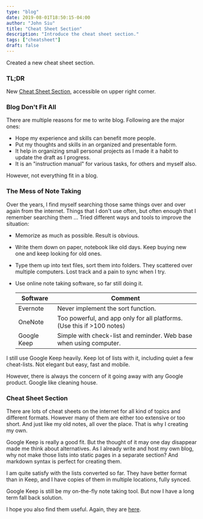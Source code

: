 ```yaml
---
type: "blog"
date: 2019-08-01T18:50:15-04:00
author: "John Siu"
title: "Cheat Sheet Section"
description: "Introduce the cheat sheet section."
tags: ["cheatsheet"]
draft: false
---
```

Created a new cheat sheet section.
<!--more-->

### TL;DR

New [Cheat Sheet Section](/cheatsheet/), accessible on upper right corner.

### Blog Don't Fit All

There are multiple reasons for me to write blog. Following are the major ones:

- Hope my experience and skills can benefit more people.
- Put my thoughts and skills in an organized and presentable form.
- It help in organizing small personal projects as I made it a habit to update the draft as I progress.
- It is an "instruction manual" for various tasks, for others and myself also.

However, not everything fit in a blog.

### The Mess of Note Taking

Over the years, I find myself searching those same things over and over again from the internet. Things that I don't use often, but often enough that I remember searching them ... Tried different ways and tools to improve the situation:

- Memorize as much as possible. Result is obvious.
- Write them down on paper, notebook like old days. Keep buying new one and keep looking for old ones.
- Type them up into text files, sort them into folders. They scattered over multiple computers. Lost track and a pain to sync when I try.
- Use online note taking software, so far still doing it.

    |Software|Comment|
    |---|---|
    Evernote|Never implement the sort function.
    OneNote|Too powerful, and app only for all platforms. (Use this if >100 notes)
    Google Keep|Simple with check-list and reminder. Web base when using computer.

I still use Google Keep heavily. Keep lot of lists with it, including quiet a few cheat-lists. Not elegant but easy, fast and mobile.

However, there is always the concern of it going away with any Google product. Google like cleaning house.

### Cheat Sheet Section

There are lots of cheat sheets on the internet for all kind of topics and different formats. However many of them are either too extensive or too short. And just like my old notes, all over the place. That is why I creating my own.

Google Keep is really a good fit. But the thought of it may one day disappear made me think about alternatives. As I already write and host my own blog, why not make those lists into static pages in a separate section? And markdown syntax is perfect for creating them.

I am quite satisfy with the lists converted so far. They have better format than in Keep, and I have copies of them in multiple locations, fully synced.

Google Keep is still be my on-the-fly note taking tool. But now I have a long term fall back solution.

I hope you also find them useful. Again, they are [here](/cheatsheet/).